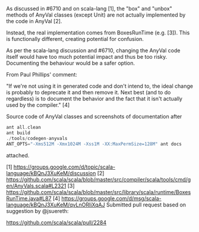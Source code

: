 As discussed in #6710 and on scala-lang [1], the "box" and "unbox" methods of AnyVal classes (except Unit) are not actually implemented by the code in AnyVal [2].

Instead, the real implementation comes from BoxesRunTime (e.g. [3]). This is functionally different, creating potential for confusion.

As per the scala-lang discussion and #6710, changing the AnyVal code itself would have too much potential impact and thus be too risky. Documenting the behaviour would be a safer option.

From Paul Phillips' comment:

"If we're not using it in generated code and don't intend to, the ideal change is probably to deprecate it and then remove it. Next best (and to do regardless) is to document the behavior and the fact that it isn't actually used by the compiler." [4]

Source code of AnyVal classes and screenshots of documentation after

```scala
ant all.clean
ant build
./tools/codegen-anyvals
ANT_OPTS="-Xms512M -Xmx1024M -Xss1M -XX:MaxPermSize=128M" ant docs
```

attached.

[1] https://groups.google.com/d/topic/scala-language/kBQnJ3XuKeM/discussion
[2] https://github.com/scala/scala/blob/master/src/compiler/scala/tools/cmd/gen/AnyVals.scala#L2321
[3] https://github.com/scala/scala/blob/master/src/library/scala/runtime/BoxesRunTime.java#L87
[4] https://groups.google.com/d/msg/scala-language/kBQnJ3XuKeM/qvLnORIiXqAJ
Submitted pull request based on suggestion by @jsuereth:

https://github.com/scala/scala/pull/2284
